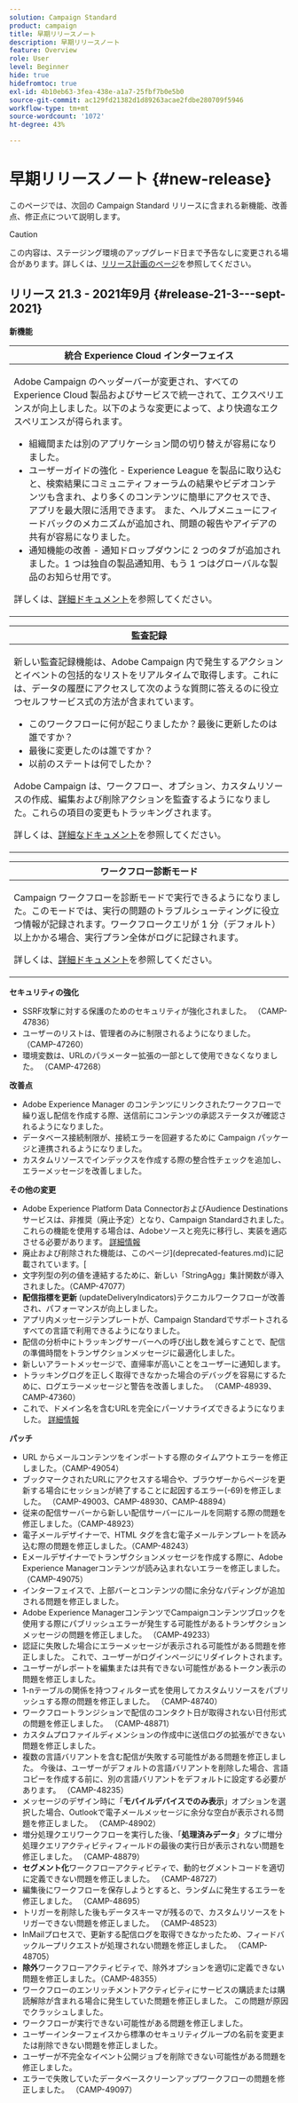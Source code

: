 ```yaml
---
solution: Campaign Standard
product: campaign
title: 早期リリースノート
description: 早期リリースノート
feature: Overview
role: User
level: Beginner
hide: true
hidefromtoc: true
exl-id: 4b10eb63-3fea-438e-a1a7-25fbf7b0e5b0
source-git-commit: ac129fd21382d1d89263acae2fdbe280709f5946
workflow-type: tm+mt
source-wordcount: '1072'
ht-degree: 43%

---
```


# 早期リリースノート {#new-release}

このページでは、次回の Campaign Standard リリースに含まれる新機能、改善点、修正点について説明します。

>[!CAUTION]
>
> この内容は、ステージング環境のアップグレード日まで予告なしに変更される場合があります。詳しくは、[リリース計画のページ](../../rn/using/release-planning.md)を参照してください。

## リリース 21.3 - 2021年9月 {#release-21-3---sept-2021}

**新機能**


<table> 
<thead> 
<tr> 
<th> <strong>統合 Experience Cloud インターフェイス</strong><br /> </th> 
</tr> 
</thead> 
<tbody> 
<tr> 
<td>
<p>Adobe Campaign のヘッダーバーが変更され、すべての Experience Cloud 製品およびサービスで統一されて、エクスペリエンスが向上しました。以下のような変更によって、より快適なエクスペリエンスが得られます。</p>
<ul>
<li>組織間または別のアプリケーション間の切り替えが容易になりました。</li>
<li>ユーザーガイドの強化 - Experience League を製品に取り込むと、検索結果にコミュニティフォーラムの結果やビデオコンテンツも含まれ、より多くのコンテンツに簡単にアクセスでき、アプリを最大限に活用できます。 また、ヘルプメニューにフィードバックのメカニズムが追加され、問題の報告やアイデアの共有が容易になりました。</li>
<li>通知機能の改善 - 通知ドロップダウンに 2 つのタブが追加されました。1 つは独自の製品通知用、もう 1 つはグローバルな製品のお知らせ用です。</li>
</ul>
<p>詳しくは、<a href="../../start/using/interface-description.md#top-bar">詳細ドキュメント</a>を参照してください。
</p>
</td> 
</tr> 
</tbody> 
</table>

<table> 
<thead> 
<tr> 
<th> <strong>監査記録</strong><br /> </th> 
</tr> 
</thead> 
<tbody> 
<tr> 
<td>
<p>新しい監査記録機能は、Adobe Campaign 内で発生するアクションとイベントの包括的なリストをリアルタイムで取得します。これには、データの履歴にアクセスして次のような質問に答えるのに役立つセルフサービス式の方法が含まれています。</p>
<ul>
<li>このワークフローに何が起こりましたか？最後に更新したのは誰ですか？</li>
<li>最後に変更したのは誰ですか？</li>
<li>以前のステートは何でしたか？</li>
</ul>
<p>Adobe Campaign は、ワークフロー、オプション、カスタムリソースの作成、編集および削除アクションを監査するようになりました。これらの項目の変更もトラッキングされます。</p>
<p>詳しくは、<a href="../../administration/using/audit.md">詳細なドキュメント</a>を参照してください。</p>
</td> 
</tr> 
</tbody> 
</table>


<table> 
<thead> 
<tr> 
<th> <strong>ワークフロー診断モード</strong><br /> </th> 
</tr> 
</thead> 
<tbody> 
<tr> 
<td>
<p>Campaign ワークフローを診断モードで実行できるようになりました。このモードでは、実行の問題のトラブルシューティングに役立つ情報が記録されます。ワークフロークエリが 1 分（デフォルト）以上かかる場合、実行プラン全体がログに記録されます。</p>
<p>詳しくは、<a href="../../automating/using/managing-execution-options.md">詳細ドキュメント</a>を参照してください。</p>
</td> 
</tr> 
</tbody> 
</table>

**セキュリティの強化**

* SSRF攻撃に対する保護のためのセキュリティが強化されました。 （CAMP-47836）
* ユーザーのリストは、管理者のみに制限されるようになりました。 （CAMP-47260）
* 環境変数は、URLのパラメーター拡張の一部として使用できなくなりました。 （CAMP-47268）

**改善点**

* Adobe Experience Manager のコンテンツにリンクされたワークフローで繰り返し配信を作成する際、送信前にコンテンツの承認ステータスが確認されるようになりました。
* データベース接続制限が、接続エラーを回避するために Campaign パッケージと連携されるようになりました。
* カスタムリソースでインデックスを作成する際の整合性チェックを追加し、エラーメッセージを改善しました。

**その他の変更**

* Adobe Experience Platform Data ConnectorおよびAudience Destinationsサービスは、非推奨（廃止予定）となり、Campaign Standardされました。 これらの機能を使用する場合は、Adobeソースと宛先に移行し、実装を適応させる必要があります。 [詳細情報](../../integrating/using/get-started-sources-destinations.md)
* 廃止および削除された機能は、このページ](deprecated-features.md)に記載されています。[
* 文字列型の列の値を連結するために、新しい「StringAgg」集計関数が導入されました。（CAMP-47077）
* **配信指標を更新** (updateDeliveryIndicators)テクニカルワークフローが改善され、パフォーマンスが向上しました。
* アプリ内メッセージテンプレートが、Campaign Standardでサポートされるすべての言語で利用できるようになりました。
* 配信の分析中にトラッキングサーバーへの呼び出し数を減らすことで、配信の準備時間をトランザクションメッセージに最適化しました。
* 新しいアラートメッセージで、直帰率が高いことをユーザーに通知します。
* トラッキングログを正しく取得できなかった場合のデバッグを容易にするために、ログエラーメッセージと警告を改善しました。 （CAMP-48939、CAMP-47360）
* これで、ドメイン名を含むURLを完全にパーソナライズできるようになりました。 [詳細情報](../../designing/using/personalization.md#personalizing-urls)

**パッチ**

* URL からメールコンテンツをインポートする際のタイムアウトエラーを修正しました。（CAMP-49054）
* ブックマークされたURLにアクセスする場合や、ブラウザーからページを更新する場合にセッションが終了することに起因するエラー(-69)を修正しました。 （CAMP-49003、CAMP-48930、CAMP-48894）
* 従来の配信サーバーから新しい配信サーバーにルールを同期する際の問題を修正しました。（CAMP-48923）
* 電子メールデザイナーで、HTML タグを含む電子メールテンプレートを読み込む際の問題を修正しました。（CAMP-48243）
* Eメールデザイナーでトランザクションメッセージを作成する際に、Adobe Experience Managerコンテンツが読み込まれないエラーを修正しました。 （CAMP-49075）
* インターフェイスで、上部バーとコンテンツの間に余分なパディングが追加される問題を修正しました。
* Adobe Experience ManagerコンテンツでCampaignコンテンツブロックを使用する際にパブリッシュエラーが発生する可能性があるトランザクションメッセージの問題を修正しました。 （CAMP-49233）
* 認証に失敗した場合にエラーメッセージが表示される可能性がある問題を修正しました。 これで、ユーザーがログインページにリダイレクトされます。
* ユーザーがレポートを編集または共有できない可能性があるトークン表示の問題を修正しました。
* 1-nテーブルの関係を持つフィルター式を使用してカスタムリソースをパブリッシュする際の問題を修正しました。 （CAMP-48740）
* ワークフロートランジションで配信のコンタクト日が取得されない日付形式の問題を修正しました。 （CAMP-48871）
* カスタムプロファイルディメンションの作成中に送信ログの拡張ができない問題を修正しました。
* 複数の言語バリアントを含む配信が失敗する可能性がある問題を修正しました。 今後は、ユーザーがデフォルトの言語バリアントを削除した場合、言語コピーを作成する前に、別の言語バリアントをデフォルトに設定する必要があります。 （CAMP-48235）
* メッセージのデザイン時に「**モバイルデバイスでのみ表示**」オプションを選択した場合、Outlookで電子メールメッセージに余分な空白が表示される問題を修正しました。 （CAMP-48902）
* 増分処理クエリワークフローを実行した後、「**処理済みデータ**」タブに増分処理クエリアクティビティフィールドの最後の実行日が表示されない問題を修正しました。 （CAMP-48879）
* **セグメント化**&#x200B;ワークフローアクティビティで、動的セグメントコードを適切に定義できない問題を修正しました。 （CAMP-48727）
* 編集後にワークフローを保存しようとすると、ランダムに発生するエラーを修正しました。 （CAMP-48695）
* トリガーを削除した後もデータスキーマが残るので、カスタムリソースをトリガーできない問題を修正しました。 （CAMP-48523）
* InMailプロセスで、更新する配信ログを取得できなかったため、フィードバックループリクエストが処理されない問題を修正しました。 （CAMP-48705）
* **除外**&#x200B;ワークフローアクティビティで、除外オプションを適切に定義できない問題を修正しました。（CAMP-48355）
* ワークフローのエンリッチメントアクティビティにサービスの購読または購読解除が含まれる場合に発生していた問題を修正しました。 この問題が原因でクラッシュしました。
* ワークフローが実行できない可能性がある問題を修正しました。
* ユーザーインターフェイスから標準のセキュリティグループの名前を変更または削除できない問題を修正しました。
* ユーザーが不完全なイベント公開ジョブを削除できない可能性がある問題を修正しました。
* エラーで失敗していたデータベースクリーンアップワークフローの問題を修正しました。 （CAMP-49097）
